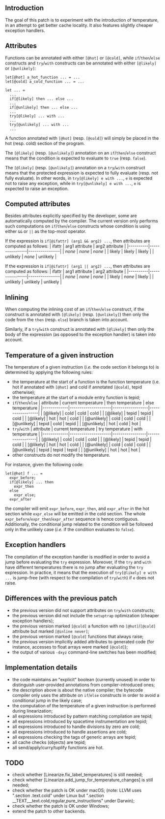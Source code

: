 Introduction
------------
The goal of this patch is to experiment with the introduction of temperature,
in an attempt to get better cache locality. It also features slightly cheaper
exception handlers.


Attributes
----------
Functions can be annotated with either `[@hot]` or `[@cold]`, while
`if`/`then`/`else` constructs and `try`/`with` constructs can be annotated
with either `[@likely]` or `[@unlikely]`:

```
let[@hot] a_hot_function ... = ...
let[@cold] a_cold_function ... = ...

let ... =
  ...
  if[@likely] then ... else ...
  ...
  if[@unlikely] then ... else ...
  ...
  try[@likely] ... with ...
  ...
  try[@unlikely] ... with ...
  ...
```

A function annotated with `[@hot]` (resp. `[@cold]`) will simply be placed
in the hot (resp. cold) section of the program.

The `[@likely]` (resp. `[@unlikely]`) annotation on an `if`/`then`/`else`
construct means that the condition is expected to evaluate to `true` (resp.
`false`).

The `[@likely]` (resp. `[@unlikely]`) annotation on a `try`/`with` construct
means that the protected expression is expected to fully evaluate (resp. not
fully evaluate). In other words, in `try[@likely] e with ...`, `e` is expected
not to raise any exception, while in `try[@unlikely] e with ...`, `e` is
expected to raise an exception.


Computed attributes
-------------------
Besides attributes explicitly specified by the developer, some are
automatically computed by the compiler. The current version only performs
such computations on `if`/`then`/`else` constructs whose condition is using
either `&&` or `||` as the top-most operator.

If the expression is `if[@ifattr] (arg1 && arg2) ...`, then attributes are
computed as follows:
| ifattr   | arg1 attribute | arg2 attribute |
|----------|----------------|----------------|
| *none*   | *none*         | *none*         |
| likely   | likely         | likely         |
| unlikely | *none*         | unlikely       |

If the expression is `if[@ifattr] (arg1 || arg2) ...`, then attributes are
computed as follows:
| ifattr   | arg1 attribute | arg2 attribute |
|----------|----------------|----------------|
| *none*   | *none*         | *none*         |
| likely   | *none*         | likely         |
| unlikely | unlikely       | unlikely       |


Inlining
--------
When computing the inlining cost of an `if`/`then`/`else` construct, if the
construct is annotated with `[@likely]` (resp. `[@unlikely]`) then only the
code from the `then` (resp. `else`) branch is taken into account.

Similarly, if a `try`/`with` construct is annotated with `[@likely]` then
only the body of the expression (as opposed to the exception handler) is
taken into account.


Temperature of a given instruction
----------------------------------
The temperature of a given instruction (*i.e.* the code section it belongs to)
is determined by applying the following rules:

- the temperature at the start of a function is the function temperature
  (i.e. hot if annotated with `[@hot]` and cold if annotated `[@cold]`, tepid
  otherwise);
- the temperature at the start of a module entry function is tepid;
- `if`/`then`/`else`
  | attribute   | current temperature | then temperature | else temperature |
  |-------------|---------------------|------------------|------------------|
  | [@likely]   | cold                | cold             | cold             |
  | [@likely]   | tepid               | tepid            | cold             |
  | [@likely]   | hot                 | hot              | cold             |
  | [@unlikely] | cold                | cold             | cold             |
  | [@unlikely] | tepid               | cold             | tepid            |
  | [@unlikely] | hot                 | cold             | hot              |
- `try`/`with`
  | attribute   | current temperature | try temperature | with temperature |
  |-------------|---------------------|-----------------|------------------|
  | [@likely]   | cold                | cold            | cold             |
  | [@likely]   | tepid               | tepid           | cold             |
  | [@likely]   | hot                 | hot             | cold             |
  | [@unlikely] | cold                | cold            | cold             |
  | [@unlikely] | tepid               | tepid           | tepid            |
  | [@unlikely] | hot                 | hot             | hot              |
- other constructs do not modify the temperature.

For instance, given the following code:
```
let[@hot] f ... =
  expr_before;
  if[@likely] ... then
    expr_then
  else
    expr_else;
  expr_after
```
the compiler will emit `expr_before`, `expr_then`, and `expr_after` in the
hot section while `expr_else` will be emitted in the cold section. The whole
`expr_before`/`expr_then`/`expr_after` sequence is hence contiguous.
Additionally, the conditional jump related to the condition will be followed
only in the unlikely case (*i.e.* if the condition evaluates to `false`).


Exception handlers
------------------
The compilation of the exception handler is modified in order to avoid a jump
before evaluating the `try` expression. Moreover, if the `try` and `with` have
different temperatures there is no jump after evaluating the `try` expression.
In practice, it means that the execution of `try[@likely] e with ...` is
jump-free (with respect to the compilation of `try`/`with`) if `e` does not
raise.


Differences with the previous patch
-----------------------------------
- the previous version did not support attributes on `try`/`with` constructs;
- the previous version did not include the `setuptrap` optimization
  (cheaper exception handlers);
- the previous version marked `[@cold]` a function with no `[@hot]`/`[@cold]`
  attribute but marked `[@inline never]`;
- the previous version marked `[@cold]` functions that always raise;
- the previous version implicitly added attributes to generated code
  (for instance, accesses to float arrays were marked `[@cold]`);
- the output of various `-dxyz` command-line switches has been modified;


Implementation details
----------------------
- the code maintains an "explicit" boolean (currently unused) in order
  to distinguish user-provided annotations from compiler-introduced ones;
- the description above is about the native compiler; the bytecode compiler
  only uses the attribute on `if`/`else` constructs in order to avoid a
  conditional jump in the likely case;
- the computation of the temperature of a given instruction is performed
  during linearization;
- all expressions introduced by pattern matching compilation are tepid;
- all expressions introduced by spacetime instrumentation are tepid;
- all expressions introduced to handle divisions by zero are cold;
- all expressions introduced to handle assertions are cold;
- all expressions checking the tags of generic arrays are tepid;
- all cache checks (objects) are tepid;
- all send/apply/curry/tuplify functions are hot.


TODO
----
- check whether [Linearize.fix_label_temperatures] is still needed;
- check whether [Linearize.add_jump_for_temperature_changes] is still needed;
- check whether the patch is OK under macOS;
  (note: LLVM uses ".section .text.cold" under Linux but
   ".section __TEXT,__text.cold,regular,pure_instructions" under Darwin);
- check whether the patch is OK under Windows;
- extend the patch to other backends.
